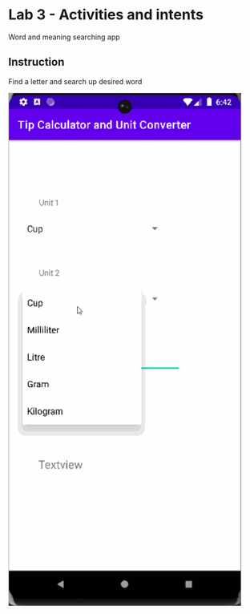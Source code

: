 # Lab 3 - Activities and intents

Word and meaning searching app

## Instruction

Find a letter and search up desired word

![](https://github.com/aprameya200/XML-Layouts-For-Android/blob/Practice_On_Your_Own/Gifs/unit_Converter.gif)
